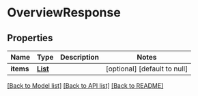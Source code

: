 # OverviewResponse
## Properties

| Name | Type | Description | Notes |
|------------ | ------------- | ------------- | -------------|
| **items** | [**List**](OverviewParsedRowResult.md) |  | [optional] [default to null] |

[[Back to Model list]](../README.md#documentation-for-models) [[Back to API list]](../README.md#documentation-for-api-endpoints) [[Back to README]](../README.md)

